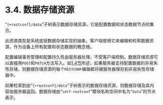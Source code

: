 # 3.4. 数据存储资源

“`{+restconf}/data`”子树表示数据存储资源，它是配置数据和状态数据节点的集合。

此资源类型是系统底层数据存储实现的抽象。客户端使用它来编辑和检索数据资源，作为设备上所有配置和状态数据的概念根。

配置编辑事务管理和配置持久性由服务器处理，不受客户端控制。数据存储资源可以直接用`POST`和`PATCH`方法写入。如[1.4节](../section-1/1.4.md)所述，如果服务器支持配置数据的非易失性存储，则数据存储资源的每个`RESTCONF`编辑都将被服务器保存到非易失性存储器中。

如果检索到由“`{+restconf}/data`”子树表示的数据存储资源，则数据存储及其内容由服务器返回。数据存储由“`ietf-restconf`”模块名称空间中名为“`data`”的节点表示。
